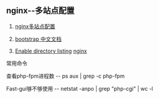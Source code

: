 ## nginx--多站点配置
1. [nginx多站点配置](http://www.jb51.net/article/27533.htm)
2. [bootstrap 中文文档](http://wrongwaycn.github.com/bootstrap/docs/index.html)

3. [Enable directory listing](http://nginxlibrary.com/enable-directory-listing/)
[nginx](http://www.nginx.cn/)


常用命令

  查看php-fpm进程数  --  ps aux | grep -c php-fpm
  
  Fast-gui够不够使用 -- netstat -anpo | grep "php-cgi" | wc -l
